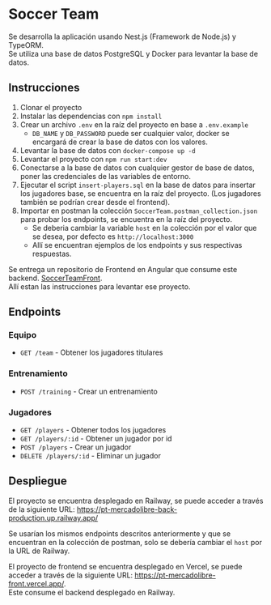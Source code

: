 # Soccer Team

Se desarrolla la aplicación usando Nest.js (Framework de Node.js) y TypeORM.  
Se utiliza una base de datos PostgreSQL y Docker para levantar la base de datos.

## Instrucciones

1. Clonar el proyecto
2. Instalar las dependencias con `npm install`
3. Crear un archivo `.env` en la raíz del proyecto en base a `.env.example`
   - `DB_NAME` y `DB_PASSWORD` puede ser cualquier valor, docker se encargará de crear la base de datos con los valores.
4. Levantar la base de datos con `docker-compose up -d`
5. Levantar el proyecto con `npm run start:dev`
6. Conectarse a la base de datos con cualquier gestor de base de datos, poner las credenciales de las variables de entorno.
7. Ejecutar el script `insert-players.sql` en la base de datos para insertar los jugadores base, se encuentra en
   la raíz del proyecto. (Los jugadores también se podrían crear desde el frontend).
8. Importar en postman la colección `SoccerTeam.postman_collection.json` para probar los endpoints, se encuentra en
   la raíz del proyecto.
   - Se deberia cambiar la variable `host` en la colección por el valor que se desea, por defecto es `http://localhost:3000`
   - Allí se encuentran ejemplos de los endpoints y sus respectivas respuestas.

Se entrega un repositorio de Frontend en Angular que consume este backend. [SoccerTeamFront](https://github.com/juanpabotero/pt-mercadolibre-front).  
Allí estan las instrucciones para levantar ese proyecto.

## Endpoints

### Equipo

- `GET /team` - Obtener los jugadores titulares

### Entrenamiento

- `POST /training` - Crear un entrenamiento

### Jugadores

- `GET /players` - Obtener todos los jugadores
- `GET /players/:id` - Obtener un jugador por id
- `POST /players` - Crear un jugador
- `DELETE /players/:id` - Eliminar un jugador

## Despliegue

El proyecto se encuentra desplegado en Railway, se puede acceder a través de la siguiente
URL: https://pt-mercadolibre-back-production.up.railway.app/

Se usarían los mismos endpoints descritos anteriormente y que se encuentran en la colección de postman,
solo se debería cambiar el `host` por la URL de Railway.

El proyecto de frontend se encuentra desplegado en Vercel, se puede acceder a través de la siguiente
URL: https://pt-mercadolibre-front.vercel.app/.  
Este consume el backend desplegado en Railway.
